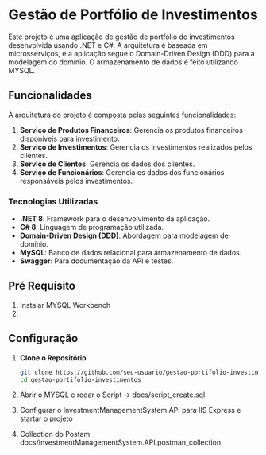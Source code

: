 # Gestão de Portfólio de Investimentos

Este projeto é uma aplicação de gestão de portfólio de investimentos desenvolvida usando .NET e C#. A arquitetura é baseada em microsserviços, e a aplicação segue o Domain-Driven Design (DDD) para a modelagem do domínio.
O armazenamento de dados é feito utilizando MYSQL.

## Funcionalidades

A arquitetura do projeto é composta pelas seguintes funcionalidades:

1. **Serviço de Produtos Financeiros**: Gerencia os produtos financeiros disponíveis para investimento.
2. **Serviço de Investimentos**: Gerencia os investimentos realizados pelos clientes.
3. **Serviço de Clientes**: Gerencia os dados dos clientes.
4. **Serviço de Funcionários**: Gerencia os dados dos funcionários responsáveis pelos investimentos.

### Tecnologias Utilizadas

- **.NET 8**: Framework para o desenvolvimento da aplicação.
- **C# 8**: Linguagem de programação utilizada.
- **Domain-Driven Design (DDD)**: Abordagem para modelagem de domínio.
- **MySQL**: Banco de dados relacional para armazenamento de dados.
- **Swagger**: Para documentação da API e testes.

## Pré Requisito
1. Instalar MYSQL Workbench
2. 
## Configuração

1. **Clone o Repositório**

   ```bash
   git clone https://github.com/seu-usuario/gestao-portifolio-investimentos.git
   cd gestao-portifolio-investimentos

3. Abrir o MYSQL e rodar o Script -> docs/script_create.sql
4. Configurar o InvestmentManagementSystem.API para IIS Express e startar o projeto
5. Collection do Postam docs/InvestmentManagementSystem.API.postman_collection
